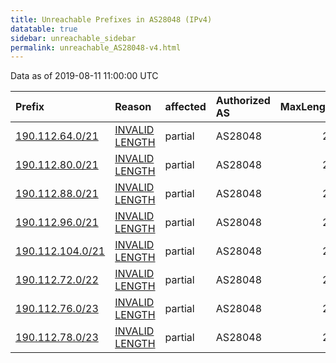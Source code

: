 ```yaml
---
title: Unreachable Prefixes in AS28048 (IPv4)
datatable: true
sidebar: unreachable_sidebar
permalink: unreachable_AS28048-v4.html
---
```


Data as of 2019-08-11 11:00:00 UTC


<div class="datatable-begin"></div>

| Prefix                                                     | Reason                                                                                                     | affected   | Authorized AS   |   MaxLength | Anchor                                         |   unreachable /24s |
|:-----------------------------------------------------------|:-----------------------------------------------------------------------------------------------------------|:-----------|:----------------|------------:|:-----------------------------------------------|-------------------:|
| [190.112.64.0/21](https://stat.ripe.net/190.112.64.0/21)   | [INVALID LENGTH](https://rpki-validator.ripe.net/announcement-preview?asn=AS28048&prefix=190.112.64.0/21)  | partial    | AS28048         |          20 | [LACNIC](unreachable_LACNIC_RPKI_Root-v4.html) |                  8 |
| [190.112.80.0/21](https://stat.ripe.net/190.112.80.0/21)   | [INVALID LENGTH](https://rpki-validator.ripe.net/announcement-preview?asn=AS28048&prefix=190.112.80.0/21)  | partial    | AS28048         |          20 | [LACNIC](unreachable_LACNIC_RPKI_Root-v4.html) |                  8 |
| [190.112.88.0/21](https://stat.ripe.net/190.112.88.0/21)   | [INVALID LENGTH](https://rpki-validator.ripe.net/announcement-preview?asn=AS28048&prefix=190.112.88.0/21)  | partial    | AS28048         |          20 | [LACNIC](unreachable_LACNIC_RPKI_Root-v4.html) |                  8 |
| [190.112.96.0/21](https://stat.ripe.net/190.112.96.0/21)   | [INVALID LENGTH](https://rpki-validator.ripe.net/announcement-preview?asn=AS28048&prefix=190.112.96.0/21)  | partial    | AS28048         |          20 | [LACNIC](unreachable_LACNIC_RPKI_Root-v4.html) |                  8 |
| [190.112.104.0/21](https://stat.ripe.net/190.112.104.0/21) | [INVALID LENGTH](https://rpki-validator.ripe.net/announcement-preview?asn=AS28048&prefix=190.112.104.0/21) | partial    | AS28048         |          20 | [LACNIC](unreachable_LACNIC_RPKI_Root-v4.html) |                  8 |
| [190.112.72.0/22](https://stat.ripe.net/190.112.72.0/22)   | [INVALID LENGTH](https://rpki-validator.ripe.net/announcement-preview?asn=AS28048&prefix=190.112.72.0/22)  | partial    | AS28048         |          20 | [LACNIC](unreachable_LACNIC_RPKI_Root-v4.html) |                  4 |
| [190.112.76.0/23](https://stat.ripe.net/190.112.76.0/23)   | [INVALID LENGTH](https://rpki-validator.ripe.net/announcement-preview?asn=AS28048&prefix=190.112.76.0/23)  | partial    | AS28048         |          20 | [LACNIC](unreachable_LACNIC_RPKI_Root-v4.html) |                  2 |
| [190.112.78.0/23](https://stat.ripe.net/190.112.78.0/23)   | [INVALID LENGTH](https://rpki-validator.ripe.net/announcement-preview?asn=AS28048&prefix=190.112.78.0/23)  | partial    | AS28048         |          20 | [LACNIC](unreachable_LACNIC_RPKI_Root-v4.html) |                  2 |

<div class="datatable-end"></div>